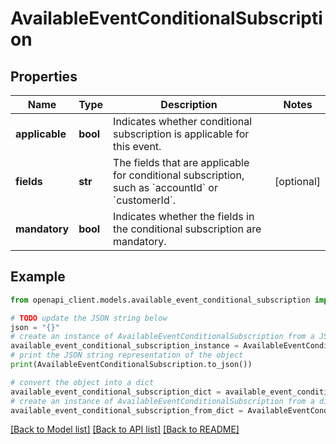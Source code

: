 # AvailableEventConditionalSubscription


## Properties

Name | Type | Description | Notes
------------ | ------------- | ------------- | -------------
**applicable** | **bool** | Indicates whether conditional subscription is applicable for this event. | 
**fields** | **str** | The fields that are applicable for conditional subscription, such as &#x60;accountId&#x60; or &#x60;customerId&#x60;. | [optional] 
**mandatory** | **bool** | Indicates whether the fields in the conditional subscription are mandatory. | 

## Example

```python
from openapi_client.models.available_event_conditional_subscription import AvailableEventConditionalSubscription

# TODO update the JSON string below
json = "{}"
# create an instance of AvailableEventConditionalSubscription from a JSON string
available_event_conditional_subscription_instance = AvailableEventConditionalSubscription.from_json(json)
# print the JSON string representation of the object
print(AvailableEventConditionalSubscription.to_json())

# convert the object into a dict
available_event_conditional_subscription_dict = available_event_conditional_subscription_instance.to_dict()
# create an instance of AvailableEventConditionalSubscription from a dict
available_event_conditional_subscription_from_dict = AvailableEventConditionalSubscription.from_dict(available_event_conditional_subscription_dict)
```
[[Back to Model list]](../README.md#documentation-for-models) [[Back to API list]](../README.md#documentation-for-api-endpoints) [[Back to README]](../README.md)


